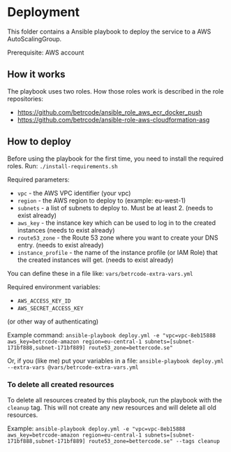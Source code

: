 # Deployment

This folder contains a Ansible playbook to deploy the service
to a AWS AutoScalingGroup.

Prerequisite: AWS account


## How it works

The playbook uses two roles. How those roles work is described in the role repositories: 

* https://github.com/betrcode/ansible_role_aws_ecr_docker_push
* https://github.com/betrcode/ansible-role-aws-cloudformation-asg

## How to deploy

Before using the playbook for the first time, you need to install the required roles.
Run: `./install-requirements.sh`

Required parameters:

* `vpc` - the AWS VPC identifier (your vpc)
* `region` - the AWS region to deploy to (example: eu-west-1)
* `subnets` - a list of subnets to deploy to. Must be at least 2. (needs to exist already)
* `aws_key` - the instance key which can be used to log in to the created instances (needs to exist already)
* `route53_zone` - the Route 53 zone where you want to create your DNS entry. (needs to exist already)
* `instance_profile` - the name of the instance profile (or IAM Role) that the created instances will get. (needs to exist already)

You can define these in a file like: `vars/betrcode-extra-vars.yml`


Required environment variables:
* `AWS_ACCESS_KEY_ID`
* `AWS_SECRET_ACCESS_KEY`

(or other way of authenticating)

Example command: `ansible-playbook deploy.yml -e "vpc=vpc-8eb15888 aws_key=betrcode-amazon region=eu-central-1 subnets=[subnet-171bf888,subnet-171bf889] route53_zone=bettercode.se"`

Or, if you (like me) put your variables in a file:
`ansible-playbook deploy.yml --extra-vars @vars/betrcode-extra-vars.yml`


### To delete all created resources

To delete all resources created by this playbook, 
run the playbook with the `cleanup` tag. This will not create
any new resources and will delete all old resources. 

Example: `ansible-playbook deploy.yml -e "vpc=vpc-8eb15888 aws_key=betrcode-amazon region=eu-central-1 subnets=[subnet-171bf888,subnet-171bf889] route53_zone=bettercode.se" --tags cleanup`
